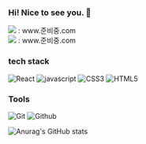 ### Hi! Nice to see you. 👋

<div>
  <img src="https://img.shields.io/badge/Blog-FF5722?style=flat&logo=Blogger&logoColor=ffffff"> : www.준비중.com
<div>
<div>
  <img src="https://img.shields.io/badge/Notion-000000?style=flat&logo=Notion&logoColor=ffffff"> : www.준비중.com
<div>

<h3>tech stack</h3>

![React](https://img.shields.io/badge/React-263238?style=flat&logo=React&logoColor=61DAFB)
![javascript](https://img.shields.io/badge/Javascript-F7DF1E?style=flat&logo=javascript&logoColor=ffffff)
![CSS3](https://img.shields.io/badge/CSS3-1572B6?style=flat&logo=CSS3&logoColor=ffffff)
![HTML5](https://img.shields.io/badge/HTML5-orange?style=flat&logo=HTML5&logoColor=ffffff)

<h3>Tools</h3>

![Git](https://img.shields.io/badge/Git-F05032?style=flat&logo=Git&logoColor=ffffff)
![Github](https://img.shields.io/badge/Github-181717?style=flat&logo=Github&logoColor=ffffff)




![Anurag's GitHub stats](https://github-readme-stats.vercel.app/api?username=odh97&show_icons=true&theme=radical)


